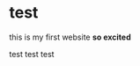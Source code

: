 # test
<html>
<head>
  <meta charset="utf-8">
  <meta name="viewport" content="width=device-width, initial-scale=1">
  <title>first website ever</title>
  </head>

this is my first website <b> so excited</b>

<body> 
  test test test
</body>

</html>
